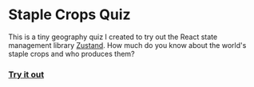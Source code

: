 # Staple Crops Quiz

This is a tiny geography quiz I created to try out the React state management library [Zustand](https://github.com/pmndrs/zustand). How much do you know about the world's staple crops and who produces them?

### [Try it out](https://spindlymist.github.io/staple-crops-quiz/)
